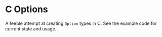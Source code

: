 # C Options

A feeble attempt at creating `Option` types in C. See the example code for current state and usage.
